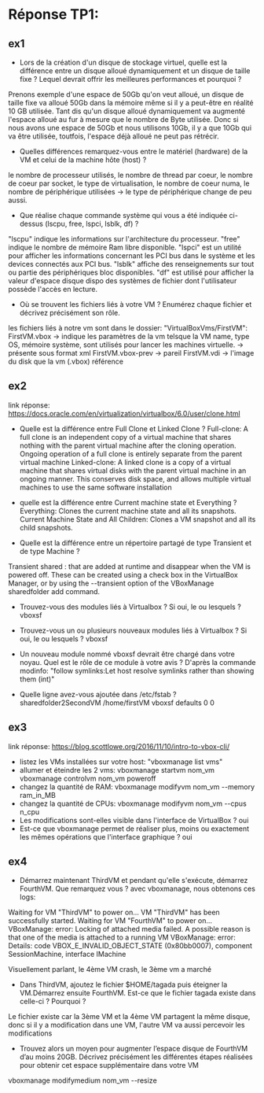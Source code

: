 # Réponse TP1:
## ex1
- Lors de la création d'un disque de stockage virtuel, quelle est la différence entre un disque alloué dynamiquement et un disque de taille fixe ? Lequel devrait offrir les meilleures performances et pourquoi ?

Prenons exemple d'une espace de 50Gb qu'on veut alloué, un disque de taille fixe va alloué 50Gb dans la mémoire même si il y a peut-être en réalité 10 GB utilisée. Tant dis qu'un disque alloué dynamiquement va augmenté l'espace alloué au fur à mesure que le nombre de Byte utilisée. Donc si nous avons une espace de 50Gb et nous utilisons 10Gb, il y a que 10Gb qui va être utilisée, toutfois, l'espace déjà alloué ne peut pas rétrécir. 

- Quelles différences remarquez-vous entre le matériel (hardware) de la VM et celui de la machine hôte (host) ?

le nombre de processeur utilisés, le nombre de thread par coeur, le nombre de coeur par socket, le type de virtualisation, le nombre de coeur numa, le nombre de périphérique utilisées -> le type de périphérique change de peu aussi.

- Que réalise chaque commande système qui vous a été indiquée ci-dessus (lscpu, free, lspci, lsblk, df) ?

"lscpu" indique les informations sur l'architecture du processeur.
"free" indique le nombre de mémoire Ram libre disponible.
"lspci" est un utilité pour afficher les informations concernant les PCI bus dans le système et les devices connectés aux PCI bus.
"lsblk" affiche des renseignements sur tout ou partie des périphériques bloc disponibles.
"df" est utilisé pour afficher la valeur d'espace disque dispo des systèmes de fichier dont l'utilisateur possède l'accès en lecture.

- Où se trouvent les fichiers liés à votre VM ? Enumérez chaque fichier et décrivez précisément son rôle.

les fichiers liés à notre vm sont dans le dossier: "VirtualBoxVms/FirstVM":
    FirstVM.vbox -> indique les paramètres de la vm telsque la VM name, type OS, mémoire système, sont utilisés pour lancer les machines virtuelle. -> présente sous format xml
    FirstVM.vbox-prev -> pareil
    FirstVM.vdi -> l'image du disk que la vm (.vbox) référence

## ex2
link réponse: https://docs.oracle.com/en/virtualization/virtualbox/6.0/user/clone.html

- Quelle est la différence entre Full Clone et Linked Clone ?
Full-clone: A full clone is an independent copy of a virtual machine that shares nothing with the parent virtual machine after the cloning operation. Ongoing operation of a full clone is entirely separate from the parent virtual machine
Linked-clone: A linked clone is a copy of a virtual machine that shares virtual disks with the parent virtual machine in an ongoing manner. This conserves disk space, and allows multiple virtual machines to use the same software installation

- quelle est la différence entre Current machine state et Everything ?
Everything: Clones the current machine state and all its snapshots.
Current Machine State and All Children: Clones a VM snapshot and all its child snapshots. 

- Quelle est la différence entre un répertoire partagé de type Transient et de type Machine ?

Transient shared : that are added at runtime and disappear when the VM is powered off. These can be created using a check box in the VirtualBox Manager, or by using the --transient option of the VBoxManage sharedfolder add command. 

- Trouvez-vous des modules liés à Virtualbox ? Si oui, le ou lesquels ?
vboxsf

- Trouvez-vous un ou plusieurs nouveaux modules liés à Virtualbox ? Si oui, le ou lesquels ?
vboxsf

- Un nouveau module nommé vboxsf devrait être chargé dans votre noyau. Quel est le rôle de ce module à votre avis ?
D'après la commande modinfo: "follow symlinks:Let host resolve symlinks rather than showing them (int)"

- Quelle ligne avez-vous ajoutée dans /etc/fstab ?
sharedfolder2SecondVM /home/firstVM vboxsf defaults 0 0

## ex3
link réponse: https://blog.scottlowe.org/2016/11/10/intro-to-vbox-cli/

- listez les VMs installées sur votre host: "vboxmanage list vms"
- allumer et éteindre les 2 vms: 
vboxmanage startvm nom_vm
vboxmanage controlvm nom_vm poweroff
- changez la quantité de RAM:
vboxmanage modifyvm nom_vm --memory ram_in_MB
- changez la quantité de CPUs:
vboxmanage modifyvm nom_vm --cpus n_cpu
- Les modifications sont-elles visible dans l'interface de VirtualBox ?
oui
- Est-ce que vboxmanage permet de réaliser plus, moins ou exactement les mêmes opérations que l'interface graphique ?
oui 

## ex4

- Démarrez maintenant ThirdVM et pendant qu'elle s'exécute, démarrez FourthVM. Que remarquez vous ?
avec vboxmanage, nous obtenons ces logs:

Waiting for VM "ThirdVM" to power on...
VM "ThirdVM" has been successfully started.
Waiting for VM "FourthVM" to power on...
VBoxManage: error: Locking of attached media failed. A possible reason is that one of the media is attached to a running VM
VBoxManage: error: Details: code VBOX_E_INVALID_OBJECT_STATE (0x80bb0007), component SessionMachine, interface IMachine

Visuellement parlant, le 4ème VM crash, le 3ème vm a marché

- Dans ThirdVM, ajoutez le fichier $HOME/tagada puis éteigner la VM.Démarrez ensuite FourthVM. Est-ce que le fichier tagada existe dans celle-ci ? Pourquoi ?

Le fichier existe car la 3ème VM et la 4ème VM partagent la même disque, donc si il y a modification dans une VM, l'autre VM va aussi percevoir les modifications

- Trouvez alors un moyen pour augmenter l’espace disque de FourthVM d’au moins 20GB. Décrivez
précisément les différentes étapes réalisées pour obtenir cet espace supplémentaire dans votre VM

vboxmanage modifymedium nom_vm --resize <megabytes>